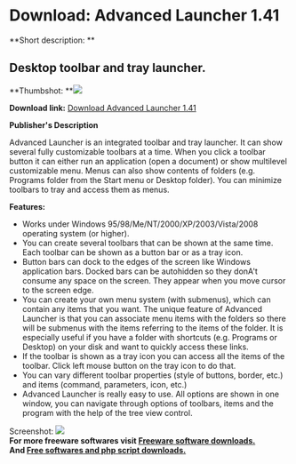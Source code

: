 # Download: Advanced Launcher 1.41

**Short description: **

## Desktop toolbar and tray launcher.

  
**Thumbshot: **![](http://www.freewarefiles.com/screenshot/advlauncher14_md.gif)   
  
**Download link:** [Download Advanced Launcher 1.41](http://freesoftwares.boysofts.com/Advanced-Launcher_program_47972.html)  
  

**Publisher's Description**  
  

Advanced Launcher is an integrated toolbar and tray launcher. It can show
several fully customizable toolbars at a time. When you click a toolbar button
it can either run an application (open a document) or show multilevel
customizable menu. Menus can also show contents of folders (e.g. Programs
folder from the Start menu or Desktop folder). You can minimize toolbars to
tray and access them as menus.

**Features:**

  * Works under Windows 95/98/Me/NT/2000/XP/2003/Vista/2008 operating system (or higher). 
  * You can create several toolbars that can be shown at the same time. Each toolbar can be shown as a button bar or as a tray icon. 
  * Button bars can dock to the edges of the screen like Windows application bars. Docked bars can be autohidden so they donA't consume any space on the screen. They appear when you move cursor to the screen edge. 
  * You can create your own menu system (with submenus), which can contain any items that you want. The unique feature of Advanced Launcher is that you can associate menu items with the folders so there will be submenus with the items referring to the items of the folder. It is especially useful if you have a folder with shortcuts (e.g. Programs or Desktop) on your disk and want to quickly access these links. 
  * If the toolbar is shown as a tray icon you can access all the items of the toolbar. Click left mouse button on the tray icon to do that. 
  * You can vary different toolbar properties (style of buttons, border, etc.) and items (command, parameters, icon, etc.) 
  * Advanced Launcher is really easy to use. All options are shown in one window, you can navigate through options of toolbars, items and the program with the help of the tree view control. 

  
  
Screenshot: ![](http://www.freewarefiles.com/screenshot/advlauncher14.gif)  
**For more freeware softwares visit [Freeware software downloads.](http://freesoftwares.boysofts.com/)**   
**And [Free softwares and php script downloads.](http://www.boysofts.com/)**

